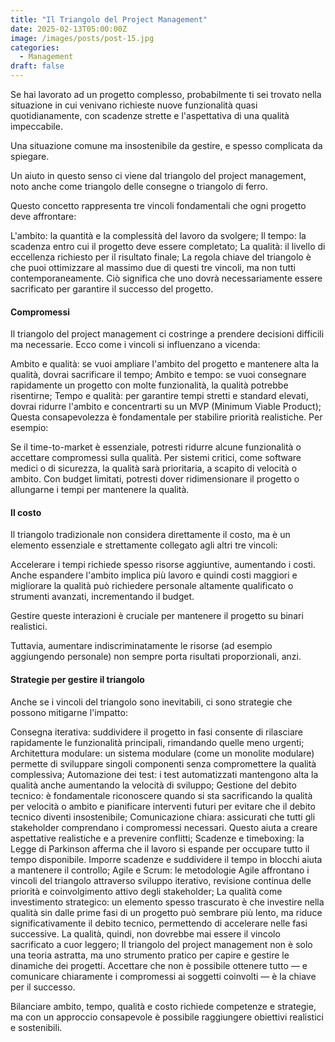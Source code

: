 ```yaml
---
title: "Il Triangolo del Project Management"
date: 2025-02-13T05:00:00Z
image: /images/posts/post-15.jpg
categories: 
  - Management
draft: false
---
```


Se hai lavorato ad un progetto complesso, probabilmente ti sei trovato nella situazione in cui venivano richieste nuove funzionalità quasi quotidianamente, con scadenze strette e l'aspettativa di una qualità impeccabile.

Una situazione comune ma insostenibile da gestire, e spesso complicata da spiegare.

Un aiuto in questo senso ci viene dal triangolo del project management, noto anche come triangolo delle consegne o triangolo di ferro.

Questo concetto rappresenta tre vincoli fondamentali che ogni progetto deve affrontare:

L'ambito: la quantità e la complessità del lavoro da svolgere;
Il tempo: la scadenza entro cui il progetto deve essere completato;
La qualità: il livello di eccellenza richiesto per il risultato finale;
La regola chiave del triangolo è che puoi ottimizzare al massimo due di questi tre vincoli, ma non tutti contemporaneamente. Ciò significa che uno dovrà necessariamente essere sacrificato per garantire il successo del progetto.

#### Compromessi
Il triangolo del project management ci costringe a prendere decisioni difficili ma necessarie. Ecco come i vincoli si influenzano a vicenda:

Ambito e qualità: se vuoi ampliare l'ambito del progetto e mantenere alta la qualità, dovrai sacrificare il tempo;
Ambito e tempo: se vuoi consegnare rapidamente un progetto con molte funzionalità, la qualità potrebbe risentirne;
Tempo e qualità: per garantire tempi stretti e standard elevati, dovrai ridurre l'ambito e concentrarti su un MVP (Minimum Viable Product);
Questa consapevolezza è fondamentale per stabilire priorità realistiche. Per esempio:

Se il time-to-market è essenziale, potresti ridurre alcune funzionalità o accettare compromessi sulla qualità.
Per sistemi critici, come software medici o di sicurezza, la qualità sarà prioritaria, a scapito di velocità o ambito.
Con budget limitati, potresti dover ridimensionare il progetto o allungarne i tempi per mantenere la qualità.

#### Il costo
Il triangolo tradizionale non considera direttamente il costo, ma è un elemento essenziale e strettamente collegato agli altri tre vincoli:

Accelerare i tempi richiede spesso risorse aggiuntive, aumentando i costi. Anche espandere l'ambito implica più lavoro e quindi costi maggiori e migliorare la qualità può richiedere personale altamente qualificato o strumenti avanzati, incrementando il budget.

Gestire queste interazioni è cruciale per mantenere il progetto su binari realistici.

Tuttavia, aumentare indiscriminatamente le risorse (ad esempio aggiungendo personale) non sempre porta risultati proporzionali, anzi.

#### Strategie per gestire il triangolo
Anche se i vincoli del triangolo sono inevitabili, ci sono strategie che possono mitigarne l'impatto:

Consegna iterativa: suddividere il progetto in fasi consente di rilasciare rapidamente le funzionalità principali, rimandando quelle meno urgenti;
Architettura modulare: un sistema modulare (come un monolite modulare) permette di sviluppare singoli componenti senza compromettere la qualità complessiva;
Automazione dei test: i test automatizzati mantengono alta la qualità anche aumentando la velocità di sviluppo;
Gestione del debito tecnico: è fondamentale riconoscere quando si sta sacrificando la qualità per velocità o ambito e pianificare interventi futuri per evitare che il debito tecnico diventi insostenibile;
Comunicazione chiara: assicurati che tutti gli stakeholder comprendano i compromessi necessari. Questo aiuta a creare aspettative realistiche e a prevenire conflitti;
Scadenze e timeboxing: la Legge di Parkinson afferma che il lavoro si espande per occupare tutto il tempo disponibile. Imporre scadenze e suddividere il tempo in blocchi aiuta a mantenere il controllo;
Agile e Scrum: le metodologie Agile affrontano i vincoli del triangolo attraverso sviluppo iterativo, revisione continua delle priorità e coinvolgimento attivo degli stakeholder;
La qualità come investimento strategico: un elemento spesso trascurato è che investire nella qualità sin dalle prime fasi di un progetto può sembrare più lento, ma riduce significativamente il debito tecnico, permettendo di accelerare nelle fasi successive. La qualità, quindi, non dovrebbe mai essere il vincolo sacrificato a cuor leggero;
Il triangolo del project management non è solo una teoria astratta, ma uno strumento pratico per capire e gestire le dinamiche dei progetti. Accettare che non è possibile ottenere tutto — e comunicare chiaramente i compromessi ai soggetti coinvolti — è la chiave per il successo.

Bilanciare ambito, tempo, qualità e costo richiede competenze e strategie, ma con un approccio consapevole è possibile raggiungere obiettivi realistici e sostenibili.